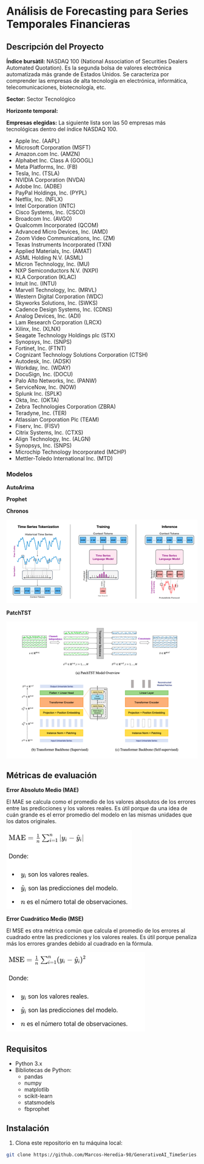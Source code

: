 # Análisis de Forecasting para Series Temporales Financieras


## Descripción del Proyecto

**Índice bursàtil:** NASDAQ 100 (National Association of Securities Dealers Automated Quotation). Es la segunda bolsa de valores electrónica automatizada más grande de Estados Unidos. Se caracteriza por comprender las empresas de alta tecnología en electrónica, informática, telecomunicaciones, biotecnología, etc.

**Sector:** Sector Tecnológico

**Horizonte temporal:** 

**Empresas elegidas:** La siguiente lista son las 50 empresas más tecnológicas dentro del índice NASDAQ 100. 

- Apple Inc. (AAPL)
- Microsoft Corporation (MSFT)
- Amazon.com Inc. (AMZN)
- Alphabet Inc. Class A (GOOGL)
- Meta Platforms, Inc. (FB)
- Tesla, Inc. (TSLA)
- NVIDIA Corporation (NVDA)
- Adobe Inc. (ADBE)
- PayPal Holdings, Inc. (PYPL)
- Netflix, Inc. (NFLX)
- Intel Corporation (INTC)
- Cisco Systems, Inc. (CSCO)
- Broadcom Inc. (AVGO)
- Qualcomm Incorporated (QCOM)
- Advanced Micro Devices, Inc. (AMD)
- Zoom Video Communications, Inc. (ZM)
- Texas Instruments Incorporated (TXN)
- Applied Materials, Inc. (AMAT)
- ASML Holding N.V. (ASML)
- Micron Technology, Inc. (MU)
- NXP Semiconductors N.V. (NXPI)
- KLA Corporation (KLAC)
- Intuit Inc. (INTU)
- Marvell Technology, Inc. (MRVL)
- Western Digital Corporation (WDC)
- Skyworks Solutions, Inc. (SWKS)
- Cadence Design Systems, Inc. (CDNS)
- Analog Devices, Inc. (ADI)
- Lam Research Corporation (LRCX)
- Xilinx, Inc. (XLNX)
- Seagate Technology Holdings plc (STX)
- Synopsys, Inc. (SNPS)
- Fortinet, Inc. (FTNT)
- Cognizant Technology Solutions Corporation (CTSH)
- Autodesk, Inc. (ADSK)
- Workday, Inc. (WDAY)
- DocuSign, Inc. (DOCU)
- Palo Alto Networks, Inc. (PANW)
- ServiceNow, Inc. (NOW)
- Splunk Inc. (SPLK)
- Okta, Inc. (OKTA)
- Zebra Technologies Corporation (ZBRA)
- Teradyne, Inc. (TER)
- Atlassian Corporation Plc (TEAM)
- Fiserv, Inc. (FISV)
- Citrix Systems, Inc. (CTXS)
- Align Technology, Inc. (ALGN)
- Synopsys, Inc. (SNPS)
- Microchip Technology Incorporated (MCHP)
- Mettler-Toledo International Inc. (MTD)


### Modelos

**AutoArima**

**Prophet**

**Chronos**

![Texto Alternativo](Image/Chronos.png)


**PatchTST**

![Texto Alternativo](Image/PatchTST.png)

## Métricas de evaluación

**Error Absoluto Medio (MAE)**

El MAE se calcula como el promedio de los valores absolutos de los errores entre las predicciones y los valores reales. Es útil porque da una idea de cuán grande es el error promedio del modelo en las mismas unidades que los datos originales.

![Texto Alternativo](Image/MAE.png)



**Error Cuadrático Medio (MSE)**

El MSE es otra métrica común que calcula el promedio de los errores al cuadrado entre las predicciones y los valores reales. Es útil porque penaliza más los errores grandes debido al cuadrado en la fórmula.

![Texto Alternativo](Image/MSE.png)


## Requisitos

- Python 3.x
- Bibliotecas de Python:
  - pandas
  - numpy
  - matplotlib
  - scikit-learn
  - statsmodels
  - fbprophet

## Instalación

1. Clona este repositorio en tu máquina local:

```bash
git clone https://github.com/Marcos-Heredia-98/GenerativeAI_TimeSeries.git
